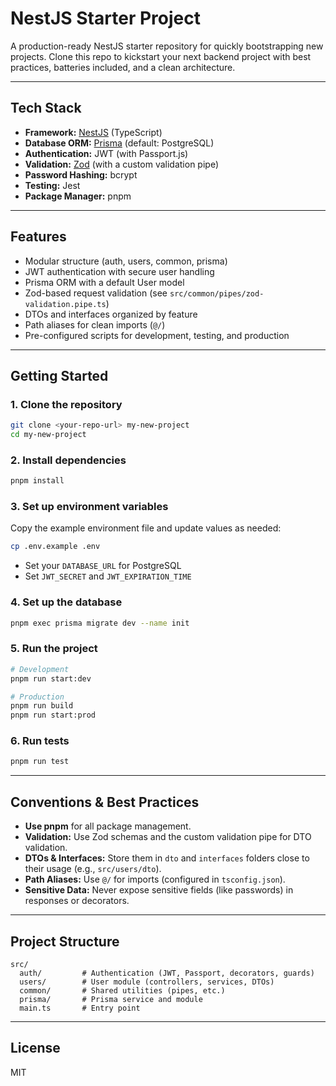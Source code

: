 # NestJS Starter Project

A production-ready NestJS starter repository for quickly bootstrapping new projects. Clone this repo to kickstart your next backend project with best practices, batteries included, and a clean architecture.

---

## Tech Stack

- **Framework:** [NestJS](https://nestjs.com/) (TypeScript)
- **Database ORM:** [Prisma](https://www.prisma.io/) (default: PostgreSQL)
- **Authentication:** JWT (with Passport.js)
- **Validation:** [Zod](https://zod.dev/) (with a custom validation pipe)
- **Password Hashing:** bcrypt
- **Testing:** Jest
- **Package Manager:** pnpm

---

## Features

- Modular structure (auth, users, common, prisma)
- JWT authentication with secure user handling
- Prisma ORM with a default User model
- Zod-based request validation (see `src/common/pipes/zod-validation.pipe.ts`)
- DTOs and interfaces organized by feature
- Path aliases for clean imports (`@/`)
- Pre-configured scripts for development, testing, and production

---

## Getting Started

### 1. Clone the repository

```bash
git clone <your-repo-url> my-new-project
cd my-new-project
```

### 2. Install dependencies

```bash
pnpm install
```

### 3. Set up environment variables

Copy the example environment file and update values as needed:

```bash
cp .env.example .env
```

- Set your `DATABASE_URL` for PostgreSQL
- Set `JWT_SECRET` and `JWT_EXPIRATION_TIME`

### 4. Set up the database

```bash
pnpm exec prisma migrate dev --name init
```

### 5. Run the project

```bash
# Development
pnpm run start:dev

# Production
pnpm run build
pnpm run start:prod
```

### 6. Run tests

```bash
pnpm run test
```

---

## Conventions & Best Practices

- **Use pnpm** for all package management.
- **Validation:** Use Zod schemas and the custom validation pipe for DTO validation.
- **DTOs & Interfaces:** Store them in `dto` and `interfaces` folders close to their usage (e.g., `src/users/dto`).
- **Path Aliases:** Use `@/` for imports (configured in `tsconfig.json`).
- **Sensitive Data:** Never expose sensitive fields (like passwords) in responses or decorators.

---

## Project Structure

```
src/
  auth/         # Authentication (JWT, Passport, decorators, guards)
  users/        # User module (controllers, services, DTOs)
  common/       # Shared utilities (pipes, etc.)
  prisma/       # Prisma service and module
  main.ts       # Entry point
```

---

## License

MIT
